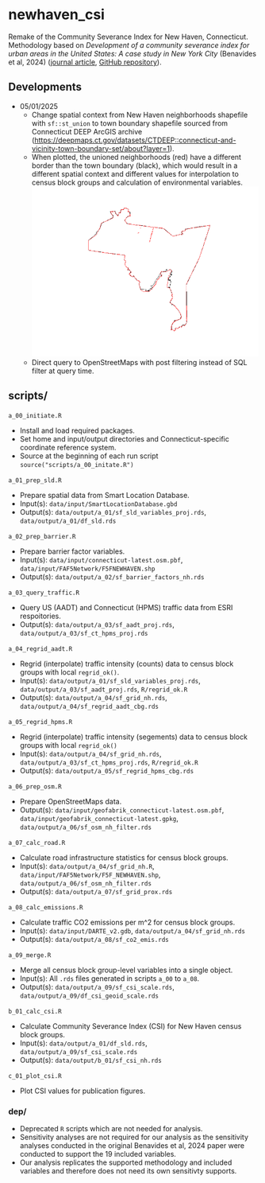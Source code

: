 # newhaven_csi
Remake of the Community Severance Index for New Haven, Connecticut. Methodology based on *Development of a community severance index for urban areas in the United States: A case study in New York City* (Benavides et al, 2024) ([journal article](https://www.sciencedirect.com/science/article/pii/S0160412024001120?ref=pdf_download&fr=RR-2&rr=9387bb57b9c37f56), [GitHub repository](https://github.com/jaime-benavides/community_severance_nyc?tab=readme-ov-file)).

## Developments
- 05/01/2025
  - Change spatial context from New Haven neighborhoods shapefile with `sf::st_union` to town boundary shapefile sourced from Connecticut DEEP ArcGIS archive (https://deepmaps.ct.gov/datasets/CTDEEP::connecticut-and-vicinity-town-boundary-set/about?layer=1).
  - When plotted, the unioned neighborhoods (red) have a different border than the town boundary (black), which would result in a different spatial context and different values for interpolation to census block groups and calculation of environmental variables.
![New Haven boundary comparison](figures/nh_town_neighborhood_comparison.png)
  - Direct query to OpenStreetMaps with post filtering instead of SQL filter at query time.

## scripts/
`a_00_initiate.R`
- Install and load required packages.
- Set home and input/output directories and Connecticut-specific coordinate reference system.
- Source at the beginning of each run script `source("scripts/a_00_initate.R")`

`a_01_prep_sld.R`
- Prepare spatial data from Smart Location Database.
- Input(s): `data/input/SmartLocationDatabase.gbd`
- Output(s): `data/output/a_01/sf_sld_variables_proj.rds`, `data/output/a_01/df_sld.rds`

`a_02_prep_barrier.R`
- Prepare barrier factor variables.
- Input(s): `data/input/connecticut-latest.osm.pbf`, `data/input/FAF5Network/F5FNEWHAVEN.shp`
- Output(s): `data/output/a_02/sf_barrier_factors_nh.rds`

`a_03_query_traffic.R`
- Query US (AADT) and Connecticut (HPMS) traffic data from ESRI respoitories.
- Output(s): `data/output/a_03/sf_aadt_proj.rds`, `data/output/a_03/sf_ct_hpms_proj.rds`

`a_04_regrid_aadt.R`
- Regrid (interpolate) traffic intensity (counts) data to census block groups with local `regrid_ok()`.
- Input(s): `data/output/a_01/sf_sld_variables_proj.rds`, `data/output/a_03/sf_aadt_proj.rds`, `R/regrid_ok.R`
- Output(s): `data/output/a_04/sf_grid_nh.rds`, `data/output/a_04/sf_regrid_aadt_cbg.rds`

`a_05_regrid_hpms.R`
- Regrid (interpolate) traffic intensity (segements) data to census block groups with local `regrid_ok()`
- Input(s): `data/output/a_04/sf_grid_nh.rds`, `data/output/a_03/sf_ct_hpms_proj.rds`, `R/regrid_ok.R`
- Output(s): `data/output/a_05/sf_regrid_hpms_cbg.rds`

`a_06_prep_osm.R`
- Prepare OpenStreetMaps data.
- Output(s): `data/input/geofabrik_connecticut-latest.osm.pbf`, `data/input/geofabrik_connecticut-latest.gpkg`, `data/output/a_06/sf_osm_nh_filter.rds`

`a_07_calc_road.R`
- Calculate road infrastructure statistics for census block groups.
- Input(s): `data/output/a_04/sf_grid_nh.R`, `data/input/FAF5Network/F5F_NEWHAVEN.shp`, `data/output/a_06/sf_osm_nh_filter.rds`
- Output(s): `data/output/a_07/sf_grid_prox.rds`

`a_08_calc_emissions.R`
- Calculate traffic CO2 emissions per m^2 for census block groups.
- Input(s): `data/input/DARTE_v2.gdb`, `data/output/a_04/sf_grid_nh.rds`
- Output(s): `data/output/a_08/sf_co2_emis.rds`

`a_09_merge.R`
- Merge all census block group-level variables into a single object.
- Input(s): All `.rds` files generated in scripts `a_00` to `a_08`.
- Output(s): `data/output/a_09/sf_csi_scale.rds`, `data/output/a_09/df_csi_geoid_scale.rds`

`b_01_calc_csi.R`
- Calculate Community Severance Index (CSI) for New Haven census block groups.
- Input(s): `data/output/a_01/df_sld.rds`, `data/output/a_09/sf_csi_scale.rds`
- Output(s): `data/output/b_01/sf_csi_nh.rds`

`c_01_plot_csi.R`
- Plot CSI values for publication figures.

### dep/
- Deprecated `R` scripts which are not needed for analysis.
- Sensitivity analyses are not required for our analysis as the sensitivity analyses conducted in the original Benavides et al, 2024 paper were conducted to support the 19 included variables.
- Our analysis replicates the supported methodology and included variables and therefore does not need its own sensitivty supports.